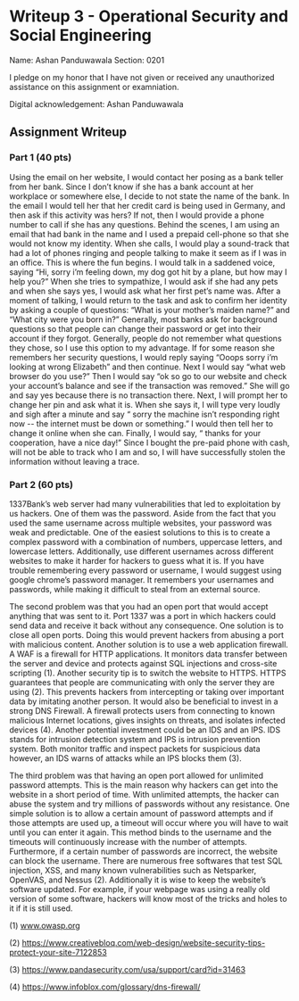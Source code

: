 # Writeup 3 - Operational Security and Social Engineering

Name: Ashan Panduwawala
Section: 0201

I pledge on my honor that I have not given or received any unauthorized assistance on this assignment or examniation.

Digital acknowledgement: Ashan Panduwawala

## Assignment Writeup

### Part 1 (40 pts)

  Using the email on her website, I would contact her posing as a bank teller from her bank. Since I don’t know if she has a bank account at her workplace or somewhere else, I decide to not state the name of the bank. In the email I would tell her that her credit card is being used in Germany, and then ask if this activity was hers? If not, then I would provide a phone number to call if she has any questions. Behind the scenes, I am using an email that had bank in the name and I used a prepaid cell-phone so that she would not know my identity. When she calls, I would play a sound-track that had a lot of phones ringing and people talking to make it seem as if I was in an office. This is where the fun begins. I would talk in a saddened voice, saying “Hi, sorry i’m feeling down, my dog got hit by a plane, but how may I help you?” When she tries to sympathize, I would ask if she had any pets and when she says yes, I would ask what her first pet’s name was. After a moment of talking, I would return to the task and ask to confirm her identity by asking a couple of questions: “What is your mother’s maiden name?” and “What city were you born in?” Generally, most banks ask for background questions so that people can change their password or get into their account if they forgot. Generally, people do not remember what questions they chose, so I use this option to my advantage. If for some reason she remembers her security questions, I would reply saying “Ooops sorry i’m looking at wrong Elizabeth” and then continue. Next I would say “what web browser do you use?” Then I would say “ok so go to our website and check your account’s balance and see if the transaction was removed.” She will go and say yes because there is no transaction there. Next, I will prompt her to change her pin and ask what it is. When she says it, I will type very loudly and sigh after a minute and say “ sorry the machine isn’t responding right now -- the internet must be down or something.” I would then tell her to change it online when she can. Finally, I would say, “ thanks for your cooperation, have a nice day!” Since I bought the pre-paid phone with cash, will not be able to track who I am and so, I will have successfully stolen the information without leaving a trace.


### Part 2 (60 pts)

  1337Bank’s web server had many vulnerabilities that led to exploitation by us hackers. One of them was the password. Aside from the fact that you used the same username across multiple websites, your password was weak and predictable. One of the easiest solutions to this is to create a complex password with a combination of numbers, uppercase letters, and lowercase letters. Additionally, use different usernames across different websites to make it harder for hackers to guess what it is. If you have trouble remembering every password or username, I would suggest using google chrome’s password manager. It remembers your usernames and passwords, while making it difficult to steal from an external source. 

  The second problem was that you had an open port that would accept anything that was sent to it. Port 1337 was a port in which hackers could send data and receive it back without any consequence. One solution is to close all open ports. Doing this would prevent hackers from abusing a port with malicious content. Another solution is to use a web application firewall. A WAF is a firewall for HTTP applications. It monitors data transfer between the server and device and protects against SQL injections and cross-site scripting (1). Another security tip is to switch the website to HTTPS. HTTPS guarantees that people are communicating with only the server they are using (2). This prevents hackers from intercepting or taking over important data by imitating another person. It would also be beneficial to invest in a strong DNS Firewall. A firewall protects users from connecting to known malicious Internet locations, gives insights on threats, and isolates infected devices (4). Another potential investment could be an IDS and an IPS. IDS stands for intrusion detection system and IPS is intrusion prevention system. Both monitor traffic and inspect packets for suspicious data however, an IDS  warns of attacks while an IPS blocks them (3).
  
  The third problem was that having an open port allowed for unlimited password attempts. This is the main reason why hackers can get into the website in a short period of time. With unlimited attempts, the hacker can abuse the system and try millions of passwords without any resistance. One simple solution is to allow a certain amount of password attempts and if those attempts are used up, a timeout will occur where you will have to wait until you can enter it again. This method binds to the username and the timeouts will continuously increase with the number of attempts. Furthermore, if a certain number of passwords are incorrect, the website can block the username. There are numerous free softwares that test SQL injection, XSS, and many known vulnerabilities such as Netsparker, OpenVAS, and Nessus (2). Additionally it is wise to keep the website’s software updated. For example, if your webpage was using a really old version of some software, hackers will know most of the tricks and holes to it if it is still used.


(1) www.owasp.org

(2) https://www.creativebloq.com/web-design/website-security-tips-protect-your-site-7122853

(3) https://www.pandasecurity.com/usa/support/card?id=31463

(4) https://www.infoblox.com/glossary/dns-firewall/



